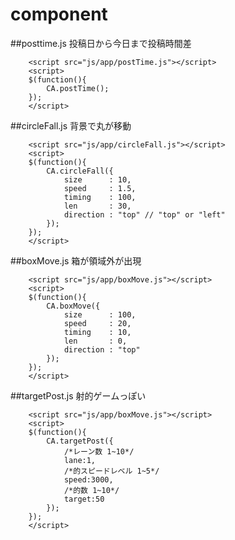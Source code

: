 # component
##posttime.js
投稿日から今日まで投稿時間差
```
	<script src="js/app/postTime.js"></script>
	<script>
	$(function(){
		CA.postTime();
	});
	</script>
```

##circleFall.js
背景で丸が移動

```
	<script src="js/app/circleFall.js"></script>
	<script>
	$(function(){
		CA.circleFall({
			size      : 10,
			speed     : 1.5,
			timing    : 100,
			len       : 30,
			direction : "top" // "top" or "left"
		});
	});
	</script>
```

##boxMove.js
箱が領域外が出現

```
	<script src="js/app/boxMove.js"></script>
	<script>
	$(function(){
		CA.boxMove({
			size      : 100,
			speed     : 20,
			timing    : 10,
			len       : 0,
			direction : "top"
		});
	});
	</script>
```

##targetPost.js
射的ゲームっぽい

```
	<script src="js/app/boxMove.js"></script>
	<script>
    $(function(){
		CA.targetPost({
			/*レーン数 1~10*/
			lane:1,
			/*的スピードレベル 1~5*/
			speed:3000,
			/*的数 1~10*/
			target:50
		});
    });
	</script>
```